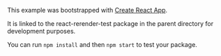 This example was bootstrapped with [Create React App](https://github.com/facebook/create-react-app).

It is linked to the react-rerender-test package in the parent directory for development purposes.

You can run `npm install` and then `npm start` to test your package.
